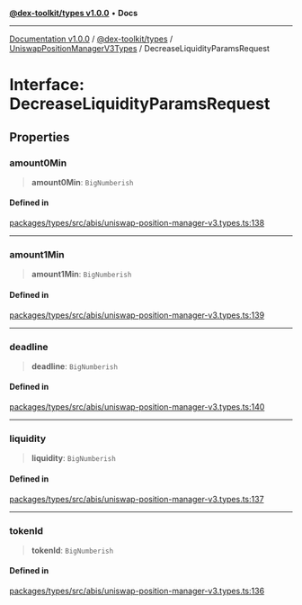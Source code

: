 [**@dex-toolkit/types v1.0.0**](../../../README.md) • **Docs**

***

[Documentation v1.0.0](../../../../../packages.md) / [@dex-toolkit/types](../../../README.md) / [UniswapPositionManagerV3Types](../README.md) / DecreaseLiquidityParamsRequest

# Interface: DecreaseLiquidityParamsRequest

## Properties

### amount0Min

> **amount0Min**: `BigNumberish`

#### Defined in

[packages/types/src/abis/uniswap-position-manager-v3.types.ts:138](https://github.com/niZmosis/dex-toolkit/blob/3d8b41b44787b30fbea5de3ab4737662ffb61bc8/packages/types/src/abis/uniswap-position-manager-v3.types.ts#L138)

***

### amount1Min

> **amount1Min**: `BigNumberish`

#### Defined in

[packages/types/src/abis/uniswap-position-manager-v3.types.ts:139](https://github.com/niZmosis/dex-toolkit/blob/3d8b41b44787b30fbea5de3ab4737662ffb61bc8/packages/types/src/abis/uniswap-position-manager-v3.types.ts#L139)

***

### deadline

> **deadline**: `BigNumberish`

#### Defined in

[packages/types/src/abis/uniswap-position-manager-v3.types.ts:140](https://github.com/niZmosis/dex-toolkit/blob/3d8b41b44787b30fbea5de3ab4737662ffb61bc8/packages/types/src/abis/uniswap-position-manager-v3.types.ts#L140)

***

### liquidity

> **liquidity**: `BigNumberish`

#### Defined in

[packages/types/src/abis/uniswap-position-manager-v3.types.ts:137](https://github.com/niZmosis/dex-toolkit/blob/3d8b41b44787b30fbea5de3ab4737662ffb61bc8/packages/types/src/abis/uniswap-position-manager-v3.types.ts#L137)

***

### tokenId

> **tokenId**: `BigNumberish`

#### Defined in

[packages/types/src/abis/uniswap-position-manager-v3.types.ts:136](https://github.com/niZmosis/dex-toolkit/blob/3d8b41b44787b30fbea5de3ab4737662ffb61bc8/packages/types/src/abis/uniswap-position-manager-v3.types.ts#L136)
